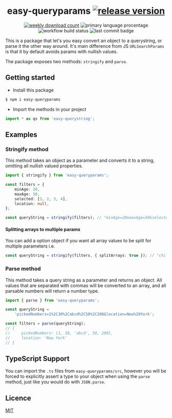 <div align="center">

# easy-queryparams [![release version](https://img.shields.io/npm/v/easy-queryparams)](https://www.npmjs.com/package/easy-queryparams)

[![weekly download count](https://img.shields.io/npm/dm/easy-queryparams)](https://npmcharts.com/compare/easy-queryparams?interval=30&minimal=true) ![primary language procentage](https://img.shields.io/github/languages/top/bartektelec/easy-queryparams) ![workflow build status](https://img.shields.io/github/workflow/status/bartektelec/easy-queryparams/Release%20npm%20package) ![last commit badge](https://img.shields.io/github/last-commit/bartektelec/easy-queryparams)

</div>

This is a package that let's you easy convert an object to a querystring, or parse it the other way around. It's main difference from JS `URLSearchParams` is that it by default avoids params with nullish values.

The package exposes two methods: `stringify` and `parse`.

## Getting started

-   Install this package

```bash
$ npm i easy-queryparams
```

-   Import the methods in your project

```ts
import * as qs from 'easy-querystring';
```

## Examples

### Stringify method

This method takes an object as a parameter and converts it to a string, omitting all nullish valued properties.

```ts
import { stringify } from 'easy-queryparams';

const filters = {
    minAge: 20,
    maxAge: 50,
    selected: [1, 2, 3, 4],
    location: null,
};

const queryString = stringify(filters); // "minAge=20&maxAge=50&selected=1%2C2%2C3%2C4"
```

#### Splitting arrays to multiple params

You can add a option object if you want all array values to be split for multiple parameters i.e.

```ts
const queryString = stringify(filters, { splitArrays: true }); // "children=Adam&children=Eva&children=Dave"
```

### Parse method

This method takes a query string as a parameter and returns an object. All values that are separated with commas will be converted to an array, and all parsable numbers will return a number type.

```ts
import { parse } from 'easy-queryparams';

const queryString =
    'pickedNumbers=1%2C30%2Cabcd%2C50%2C200&location=New%20York';

const filters = parse(queryString);
// {
//     pickedNumbers: [1, 30, 'abcd', 50, 200],
//     location: 'New York'
// }
```

## TypeScript Support

You can import the `.ts` files from `easy-queryparams/src`, however you will be forced to explicitly assert a type to your object when using the `parse` method, just like you would do with `JSON.parse`.

## Licence

[MIT](https://opensource.org/licenses/MIT)
